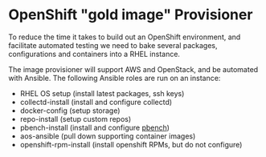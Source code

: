 # OpenShift "gold image" Provisioner

To reduce the time it takes to build out an OpenShift environment, and facilitate automated testing we need to bake several packages, configurations and containers into a RHEL instance.

The image provisioner will support AWS and OpenStack, and be automated with Ansible.  The following Ansible roles are run on an instance:

- RHEL OS setup (install latest packages, ssh keys)
- collectd-install (install and configure collectd)
- docker-config (setup storage)
- repo-install (setup custom repos)
- pbench-install (install and configure [pbench](https://github.com/distributed-system-analysis/pbench))
- aos-ansible (pull down supporting container images)
- openshift-rpm-install (install openshift RPMs, but do not configure)
